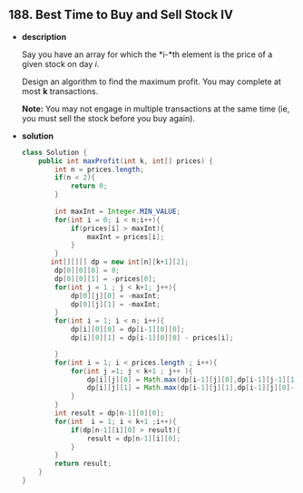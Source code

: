 ## 188. Best Time to Buy and Sell Stock IV

* **description**

  Say you have an array for which the *i-*th element is the price of a given stock on day *i*.

  Design an algorithm to find the maximum profit. You may complete at most **k** transactions.

  **Note:**
  You may not engage in multiple transactions at the same time (ie, you must sell the stock before you buy again).

* **solution**

  ```java
  class Solution {
      public int maxProfit(int k, int[] prices) {
          int n = prices.length;
          if(n < 2){
              return 0;
          }
          
          int maxInt = Integer.MIN_VALUE;
          for(int i = 0; i < n;i++){
              if(prices[i] > maxInt){
                  maxInt = prices[i];
              }
          }
         int[][][] dp = new int[n][k+1][2];
          dp[0][0][0] = 0;
          dp[0][0][1] = -prices[0];
          for(int j = 1 ; j < k+1; j++){
              dp[0][j][0] = -maxInt;
              dp[0][j][1] = -maxInt;
          }
          for(int i = 1; i < n; i++){
              dp[i][0][0] = dp[i-1][0][0];
              dp[i][0][1] = dp[i-1][0][0] - prices[i];
  
          }
          for(int i = 1; i < prices.length ; i++){
              for(int j =1; j < k+1 ; j++ ){
                  dp[i][j][0] = Math.max(dp[i-1][j][0],dp[i-1][j-1][1]+prices[i]);
                  dp[i][j][1] = Math.max(dp[i-1][j][1],dp[i-1][j][0]-prices[i]);
              }
          }
          int result = dp[n-1][0][0];
          for(int  i = 1; i < k+1 ;i++){
              if(dp[n-1][i][0] > result){
                  result = dp[n-1][i][0];
              }
          }
          return result;
      }
  }
  ```

  